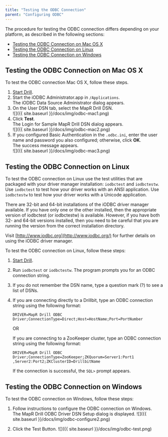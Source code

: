 ```yaml
---
title: "Testing the ODBC Connection"
parent: "Configuring ODBC"
---
```

The procedure for testing the ODBC connection differs depending on your platform, as described in the following sections:

* [Testing the ODBC Connection on Mac OS X](/docs/testing-the-odbc-connection/#testing-the-odbc-connection-on-mac-os-x)
* [Testing the ODBC Connection on Linux](/docs/testing-the-odbc-connection/#testing-the-odbc-connection-on-linux)
* [Testing the ODBC Connection on Windows](/docs/testing-the-odbc-connection/#testing-the-odbc-connection-on-windows)

## Testing the ODBC Connection on Mac OS X

To test the ODBC connection Mac OS X, follow these steps.

1. [Start Drill]({{site.baseurl}}/docs/starting-drill-on-linux-and-mac-os-x/).  
2. Start the iODBC Administrator.app in `/Applications`.  
   The iODBC Data Source Administrator dialog appears.  
2. On the User DSN tab, select the MapR Drill DSN.  
   ![]({{ site.baseurl }}/docs/img/odbc-mac1.png)  
3. Click **Test**.  
   The Login for Sample MapR Drill DSN dialog appears.  
   ![]({{ site.baseurl }}/docs/img/odbc-mac2.png)  
4. If you configured Basic Authentication in the `.odbc.ini`, enter the user name and password you also configured; otherwise, click **OK**.  
   The success message appears.  
   ![]({{ site.baseurl }}/docs/img/odbc-mac3.png)  

## Testing the ODBC Connection on Linux

To test the ODBC connection on Linux use the test utilities that are packaged
with your driver manager installation: `iodbctest` and `iodbctestw`. Use `iodbctest` to
test how your driver works with an ANSI application. Use `iodbctestw` to test
how your driver works with a Unicode application.

There are 32-bit and 64-bit installations of the iODBC driver manager available. If you have only one or the other installed, then the appropriate version of iodbctest (or iodbctestw) is available. However, if you have both 32- and 64-bit versions installed, then you need to be careful that you are running the version from the correct installation directory.

Visit [http://www.iodbc.org](http://www.iodbc.org/) for further details on
using the iODBC driver manager.

To test the ODBC connection on Linux, follow these steps:

1. [Start Drill]({{site.baseurl}}/docs/starting-drill-on-linux-and-mac-os-x/).
2. Run `iodbctest` or `iodbctestw`. The program prompts you for an ODBC connection string.
2. If you do not remember the DSN name, type a question mark (?) to see a list of DSNs.
3. If you are connecting directly to a Drillbit, type an ODBC connection string using the following format:

     `DRIVER=MapR Drill ODBC Driver;ConnectionType=Direct;Host=HostName;Port=PortNumber`
     
     OR
     
     If you are connecting to a ZooKeeper cluster, type an ODBC connection string
using the following format:

     `DRIVER=MapR Drill ODBC Driver;ConnectionType=ZooKeeper;ZKQuorum=Server1:Port1
,Server2:Port2;ZKClusterID=DrillbitName`

     If the connection is successful, the `SQL>` prompt appears.

## Testing the ODBC Connection on Windows

To test the ODBC connection on Windows, follow these steps:

1. Follow instructions to configure the ODBC connection on Windows.  
   The MapR Drill ODBC Driver DSN Setup dialog is displayed.
   ![]({{ site.baseurl }}/docs/img/odbc-configure2.png)

2. Click the Test Button.
   ![]({{ site.baseurl }}/docs/img/odbc-test.png)
